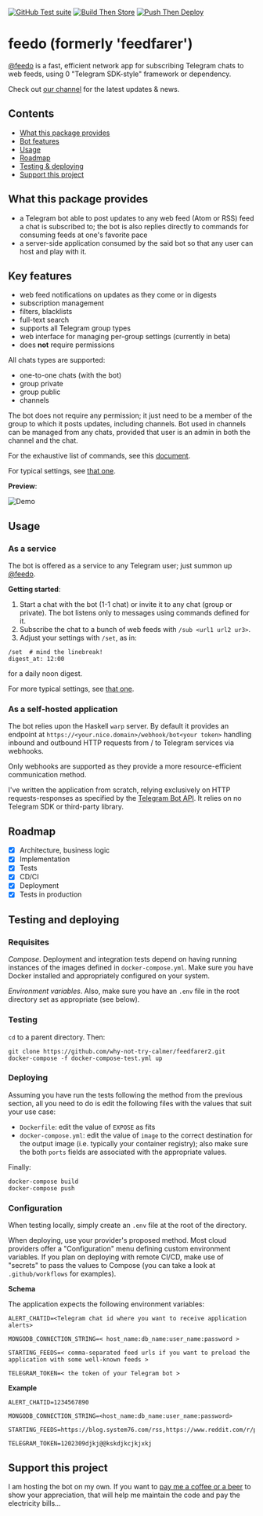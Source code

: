 [![GitHub Test suite](https://github.com/why-not-try-calmer/feedfarer2/actions/workflows/test.yml/badge.svg?branch=master)](https://github.com/why-not-try-calmer/feedfarer2/actions/workflows/test.yml) [![Build Then Store](https://github.com/why-not-try-calmer/feedo/actions/workflows/build-then-store.yml/badge.svg)](https://github.com/why-not-try-calmer/feedo/actions/workflows/build-then-store.yml) [![Push Then Deploy](https://github.com/why-not-try-calmer/feedo/actions/workflows/push-then-deploy.yml/badge.svg)](https://github.com/why-not-try-calmer/feedo/actions/workflows/push-then-deploy.yml)

# feedo (formerly 'feedfarer')

[@feedo](https://t.me/feedo_the_bot) is a fast, efficient network app for subscribing Telegram chats to web feeds, using 0 "Telegram SDK-style" framework or dependency.

Check out [our channel](https://t.me/feedo_the_bot_channel) for the latest updates & news.

## Contents
- [What this package provides](#what-this-package-provides)
- [Bot features](#key-features)
- [Usage](#usage)
- [Roadmap](#roadmap)
- [Testing & deploying](#testing-and-deploying)
- [Support this project](#support-this-project)

## What this package provides
- a Telegram bot able to post updates to any web feed (Atom or RSS) feed a chat is subscribed to; the bot is also replies directly to commands for consuming feeds at one's favorite pace
- a server-side application consumed by the said bot so that any user can host and play with it.

## Key features
- web feed notifications on updates as they come or in digests
- subscription management
- filters, blacklists
- full-text search
- supports all Telegram group types
- web interface for managing per-group settings (currently in beta)
- does __not__ require permissions

All chats types are supported:
- one-to-one chats (with the bot)
- group private
- group public
- channels

The bot does not require any permission; it just need to be a member of the group to which it posts updates, including channels. Bot used in channels can be managed from any chats, provided that user is an admin in both the channel and the chat.

For the exhaustive list of commands, see this [document](https://github.com/why-not-try-calmer/feedfarer2/blob/master/COMMANDS.md).

For typical settings, see [that one](https://github.com/why-not-try-calmer/feedfarer2/blob/master/SETTINGS_EXAMPLES.md).

__Preview__:

![Demo](../assets/demo.gif?raw=true)

## Usage

### As a service
The bot is offered as a service to any Telegram user; just summon up [@feedo](https://t.me/feedo_the_bot).

__Getting started__:

1. Start a chat with the bot (1-1 chat) or invite it to any chat (group or private). The bot listens only to messages using commands defined for it.
2. Subscribe the chat to a bunch of web feeds with `/sub <url1 url2 ur3>`.
3. Adjust your settings with `/set`, as in:

```
/set  # mind the linebreak!
digest_at: 12:00 
```
for a daily noon digest.

For more typical settings, see [that one](https://github.com/why-not-try-calmer/feedfarer2/blob/master/SETTINGS_EXAMPLES.md).

### As a self-hosted application 

The bot relies upon the Haskell `warp` server. By default it provides an endpoint at `https://<your.nice.domain>/webhook/bot<your token>` handling inbound and outbound HTTP requests from / to Telegram services via webhooks.

Only webhooks are supported as they provide a more resource-efficient communication method. 

I've written the application from scratch, relying exclusively on HTTP requests-responses as specified by the [Telegram Bot API](https://core.telegram.org/bots/api). It relies on no Telegram SDK or third-party library.

## Roadmap
- [x] Architecture, business logic
- [x] Implementation
- [x] Tests
- [x] CD/CI
- [x] Deployment
- [x] Tests in production

## Testing and deploying

### Requisites

_Compose_. Deployment and integration tests depend on having running instances of the images defined in `docker-compose.yml`. Make sure you have Docker installed and appropriately configured on your system. 

_Environment variables_. Also, make sure you have an `.env` file in the root directory set as appropriate (see below).

### Testing 

`cd` to a parent directory. Then:
```
git clone https://github.com/why-not-try-calmer/feedfarer2.git
docker-compose -f docker-compose-test.yml up
```

### Deploying

Assuming you have run the tests following the method from the previous section, all you need to do is edit the following files with the values that suit your use case:

- `Dockerfile`: edit the value of `EXPOSE` as fits
- `docker-compose.yml`: edit the value of `image` to the correct destination for the output image (i.e. typically your container registry); also make sure the both `ports` fields are associated with the appropriate values.

Finally:

```
docker-compose build
docker-compose push
```

### Configuration

When testing locally, simply create an `.env` file at the root of the directory.

When deploying, use your provider's proposed method. Most cloud providers offer a "Configuration" menu defining custom environment variables. If you plan on deploying with remote CI/CD, make use of "secrets" to pass the values to Compose (you can take a look at `.github/workflows` for examples).

__Schema__

The application expects the following environment variables:
```
ALERT_CHATID=<Telegram chat id where you want to receive application alerts>

MONGODB_CONNECTION_STRING=< host_name:db_name:user_name:password >

STARTING_FEEDS=< comma-separated feed urls if you want to preload the application with some well-known feeds >

TELEGRAM_TOKEN=< the token of your Telegram bot >
```

__Example__
```
ALERT_CHATID=1234567890

MONGODB_CONNECTION_STRING=<host_name:db_name:user_name:password>

STARTING_FEEDS=https://blog.system76.com/rss,https://www.reddit.com/r/pop_os.rss

TELEGRAM_TOKEN=1202309djkj@@kskdjkcjkjxkj
```

## Support this project
I am hosting the bot on my own. If you want to [pay me a coffee or a beer](https://www.buymeacoffee.com/WhyNotTryCalmer) to show your appreciation, that will help me maintain the code and pay the electricity bills...
